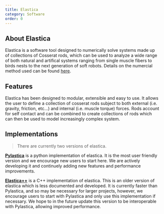 ```yaml
---
title: Elastica
category: Software
order: 0
---
```


## About Elastica  
Elastica is a software tool designed to numerically solve systems made up of collections of Cosserat rods, which can be used to analyze a wide range of both natural and artifical systems ranging from single muscle fibers to birds nests to the next generation of soft robots. Details on the numercial method used can be found [here](../../2_numerics/numerics/).

## Features
Elastica has been designed to modular, extensible and easy to use. It allows the user to define a collection of cosserat rods subject to both external (i.e. gravity, friction, etc...) and internal (i.e. muscle torque) forces. Rods account for self contact and can be combined to create collections of rods which can then be used to model increasingly complex system.

## Implementations
>There are currently two versions of elastica. 

[**Pylastica**](../users) is a python implementation of elastica. It is the most user friendly version and we encourage new users to start here. We are actively developing it and continuely adding new features and performance improvements. 

[**Elastica++**](https://github.com/mattialab/elastica) is a C++ implementation of elastica. This is an older version of elastica which is less documented and developed. It is currently faster than Pylastica, and so may be necessary for larger projects, however, we encourage users to start with Pylastica and only use this implementation if necessary. We hope to in the future update this version to be interoperable with Pylastica, allowing improved performance. 

